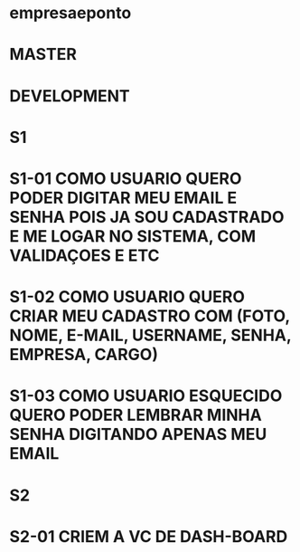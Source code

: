# empresaeponto

# MASTER

# DEVELOPMENT

# S1

# S1-01 COMO USUARIO QUERO PODER DIGITAR MEU EMAIL E SENHA POIS JA SOU CADASTRADO E ME LOGAR NO SISTEMA, COM VALIDAÇOES E ETC

# S1-02 COMO USUARIO QUERO CRIAR MEU CADASTRO COM (FOTO, NOME, E-MAIL, USERNAME, SENHA, EMPRESA, CARGO) 

# S1-03 COMO USUARIO ESQUECIDO QUERO PODER LEMBRAR MINHA SENHA DIGITANDO APENAS MEU EMAIL

# S2

# S2-01 CRIEM A VC DE DASH-BOARD